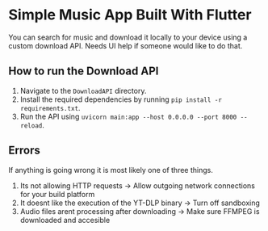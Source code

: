 # Simple Music App Built With Flutter

You can search for music and download it locally to your device using a custom download API. Needs UI help if someone would like to do that. 

## How to run the Download API

1.  Navigate to the `DownloadAPI` directory.
2.  Install the required dependencies by running `pip install -r requirements.txt`.
3.  Run the API using `uvicorn main:app --host 0.0.0.0 --port 8000 --reload`.

## Errors
If anything is going wrong it is most likely one of three things. 
1. Its not allowing HTTP requests
    -> Allow outgoing network connections for your build platform
2. It doesnt like the execution of the YT-DLP binary
    -> Turn off sandboxing
3. Audio files arent processing after downloading
    -> Make sure FFMPEG is downloaded and accesible